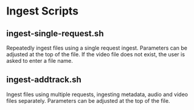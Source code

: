 Ingest Scripts
==============

ingest-single-request.sh
------------------------

Repeatedly ingest files using a single request ingest. Parameters can be
adjusted at the top of the file. If the video file does not exist, the user is
asked to enter a file name.

ingest-addtrack.sh
------------------

Ingest files using multiple requests, ingesting metadata, audio and video files
separately. Parameters can be adjusted at the top of the file.
